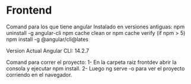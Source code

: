 # Frontend
Comand para los que tiene angular Instalado en versiones antiguas:
npm uninstall -g angular-cli
npm cache clean or npm cache verify (if npm > 5)
npm install -g @angular/cli@lates

Version Actual Angular CLI: 14.2.7

Comand para correr el proyecto:
1- En la carpeta raiz frontdev abrir la consola y 
ejecutar npm install.
2- Luego ng serve -o para ver el proyecto corriendo
en el navegador.
